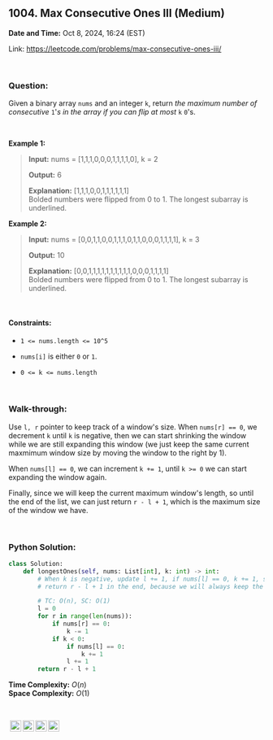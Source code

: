 ## 1004. Max Consecutive Ones III (Medium)
**Date and Time:** Oct 8, 2024, 16:24 (EST)

Link: https://leetcode.com/problems/max-consecutive-ones-iii/

<br>

### Question:
Given a binary array `nums` and an integer `k`, return _the maximum number of consecutive_ `1`'_s in the array if you can flip at most_ `k` `0`'s.

<br>

**Example 1:**
> **Input:** nums = [1,1,1,0,0,0,1,1,1,1,0], k = 2
> 
> **Output:** 6
>
> **Explanation:** [1,1,1,0,0,1,1,1,1,1,1] <br>
> Bolded numbers were flipped from 0 to 1. The longest subarray is underlined.

**Example 2:**
> **Input:** nums = [0,0,1,1,0,0,1,1,1,0,1,1,0,0,0,1,1,1,1], k = 3
> 
> **Output:** 10
>
> **Explanation:** [0,0,1,1,1,1,1,1,1,1,1,1,0,0,0,1,1,1,1] <br>
> Bolded numbers were flipped from 0 to 1. The longest subarray is underlined.

<br>

#### Constraints:
* `1 <= nums.length <= 10^5`

* `nums[i]` is either `0` or `1`.

* `0 <= k <= nums.length`

<br>

### Walk-through: 
Use `l, r` pointer to keep track of a window's size. When `nums[r] == 0`, we decrement `k` until `k` is negative, then we can start shrinking the window while we are still expanding this window (we just keep the same current maxmimum window size by moving the window to the right by 1).

When `nums[l] == 0`, we can increment `k += 1`, until `k >= 0` we can start expanding the window again.

Finally, since we will keep the current maximum window's length, so until the end of the list, we can just return `r - l + 1`, which is the maximum size of the window we have.

<br>

### Python Solution:
```python
class Solution:
    def longestOnes(self, nums: List[int], k: int) -> int:
        # When k is negative, update l += 1, if nums[l] == 0, k += 1, same as moving the window to the right by 1
        # return r - l + 1 in the end, because we will always keep the same size of the max window

        # TC: O(n), SC: O(1)
        l = 0
        for r in range(len(nums)):
            if nums[r] == 0:
                k -= 1
            if k < 0:
                if nums[l] == 0:
                    k += 1
                l += 1
        return r - l + 1
```
**Time Complexity:** $O(n)$ <br>
**Space Complexity:** $O(1)$

<br>

<img style="height:22px!important;margin-left:3px;vertical-align:text-bottom;" src="https://mirrors.creativecommons.org/presskit/icons/cc.svg?ref=chooser-v1" alt="CC BY-NC-SA" title="CC BY-NC-SA"><img style="height:22px!important;margin-left:3px;vertical-align:text-bottom;" src="https://mirrors.creativecommons.org/presskit/icons/by.svg?ref=chooser-v1" alt="BY: credit must be given to the creator" title="BY: credit must be given to the creator"><img style="height:22px!important;margin-left:3px;vertical-align:text-bottom;" src="https://mirrors.creativecommons.org/presskit/icons/nc.svg?ref=chooser-v1" alt="NC: Only noncommercial uses of the work are permitted" title="NC: Only noncommercial uses of the work are permitted"><img style="height:22px!important;margin-left:3px;vertical-align:text-bottom;" src="https://mirrors.creativecommons.org/presskit/icons/sa.svg?ref=chooser-v1" alt="SA: Adaptations must be shared under the same terms" title="SA: Adaptations must be shared under the same terms">